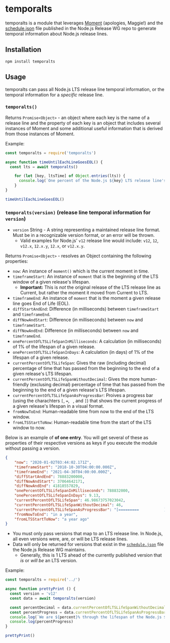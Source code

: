# temporalts

temporalts is a module that leverages [Moment](https://www.npmjs.com/package/moment) (apologies, Maggie!) and the [schedule.json](https://github.com/nodejs/Release/blob/master/schedule.json) file published in the Node.js Release WG repo to generate temporal information about Node.js release lines.

## Installation

```
npm install temporalts
```

## Usage

temporalts can pass all Node.js LTS release line temporal information, or the temporal information for a _specific_ release line.

### `temporalts()`

Returns `Promise<Object>` -  an object where each key is the name of a release line and the property of each key is an object that includes several instances of Moment and some additional useful information that is derived from those instances of Moment.

Example:
```js
const temporalts = require('temporalts')

async function timeUntilEachLineGoesEOL() {
  const lts = await temporalts()

    for (let [key, ltsTime] of Object.entries(lts)) {
      console.log(`One percent of the Node.js ${key} LTS release line's lifespan is ${ltsTime.onePercentOfLTSLifeSpanInDays} days.`)
    }
}

timeUntilEachLineGoesEOL()
```

### `temporalts(version)` (release line temporal information for `version`)

* `version` String - A string representing a maintained release line format. Must be in a recognizable version format, or an error will be thrown.
  * Valid examples for Node.js' `v12` release line would include: `v12`, `12`, `v12.x`, `12.x.y`, `12.x`, or `v12.x.y`.

Returns `Promise<Object>` - resolves an Object containing the following properties:
  - `now`: An instance of `moment()` which is the current moment in time.
  - `timeframeStart`: An instance of `moment` that is the beginning of the LTS window of a given release's lifespan.
    - **Important:** This is *not* the original release of the LTS release line as Current, but rather the moment it moved from Current to LTS.
  - `timeframeEnd`: An instance of `moment` that is the moment a given release line goes End of Life (EOL).
  - `diffStartAndEnd`: Difference (in milliseconds) between `timeframeStart` and `timeframeEnd`.
  - `diffNowAndStart`: Difference (in milliseconds) between `now` and `timeframeStart`.
  - `diffNowAndEnd`: Difference (in milliseconds) between `now` and `timeframeEnd`.
  - `onePercentOfLTSLifeSpanInMilliseconds`: A calculation (in milliseconds) of 1% of the lifespan of a given release.
  - `onePercentOfLTSLifeSpanInDays`: A calculation (in days) of 1% of the lifespan of a given release.
  - `currentPercentOfLTSLifeSpan`: Gives the raw (including decimal) percentage of time that has passed from the beginning to the end of a given release's LTS lifespan.
  - `currentPercentOfLTSLifeSpanWithoutDecimal`: Gives the more human-friendly (exclusing decimal) percentage of time that has passed from the beginning to the end of a given release's LTS lifespan.
  - `currentPercentOfLTSLifeSpanAsProgressBar`: Proives a progress bar (using the charachters `[`, `=`, ` `, and `]`) that shows the current progress of a given release's lifespan in a visual format.
  - `fromNowToEnd`: Human-readable time from now to the end of the LTS window.
  - `fromLTSStartToNow`: Human-readable time from the start of the LTS window to now.

Below is an example of **of one entry**. You will get several of these as properties of their respective versions as keys if you execute the module without passing a version.

```json
{
    "now": "2020-01-02T03:44:02.171Z",
    "timeframeStart": "2018-10-30T04:00:00.000Z",
    "timeframeEnd": "2021-04-30T04:00:00.000Z",
    "diffStartAndEnd": 78883200000,
    "diffNowAndStart": 37064642171,
    "diffNowAndEnd": 41818557829,
    "onePercentOfLTSLifeSpanInMilliseconds": 788832000,
    "onePercentOfLTSLifeSpanInDays": 9.13,
    "currentPercentOfLTSLifeSpan": 46.98673757023042,
    "currentPercentOfLTSLifeSpanWithoutDecimal": 46,
    "currentPercentOfLTSLifeSpanAsProgressBar": "[=========           ]",
    "fromNowToEnd": "in a year",
    "fromLTSStartToNow": "a year ago"
}
```   

- You must only pass versions that map to an LTS release line. In Node.js, all even versions were, are, or will be LTS release lines.
- Data will only be returned for versions that exist in the [`schedule.json`](https://github.com/nodejs/Release/blob/master/schedule.json) file the Node.js Release WG maintains.
  - Generally, this is 1 LTS ahead of the currently published version that _is_ or _will be_ an LTS version.

Example:
```js
const temporalts = require('../')

async function prettyPrint () {
  const version = 'v12'
  const data = await temporalts(version)

  const percentDecimal = data.currentPercentOfLTSLifeSpanWithoutDecimal
  const percentProgress = data.currentPercentOfLTSLifeSpanAsProgressBar
  console.log(`We are ${percent}% through the lifespan of the Node.js ${version} LTS release line.\n`)
  console.log(percentProgress)
}

prettyPrint()
```

